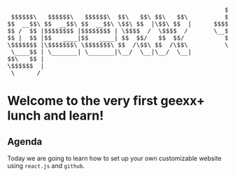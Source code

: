 <pre>                                                                  
                                                           $$\    
 $$$$$$\   $$$$$$\   $$$$$$\  $$\   $$\ $$\   $$\          $$ |   
$$  __$$\ $$  __$$\ $$  __$$\ \$$\ $$  |\$$\ $$  |      $$$$$$$$\ 
$$ /  $$ |$$$$$$$$ |$$$$$$$$ | \$$$$  /  \$$$$  /       \__$$  __|
$$ |  $$ |$$   ____|$$   ____| $$  $$/   $$  $$/           $$ |   
\$$$$$$$ |\$$$$$$$\ \$$$$$$$\ $$  /\$$\ $$  /\$$\          \__|   
 \____$$ | \_______| \_______|\__/  \__|\__/  \__|                
$$\   $$ |                                                        
\$$$$$$  |                                                        
 \______/                                                         
</pre>

# Welcome to the very first geexx+ lunch and learn! 

## Agenda
Today we are going to learn how to set up your own customizable website using `react.js` and `github`.


